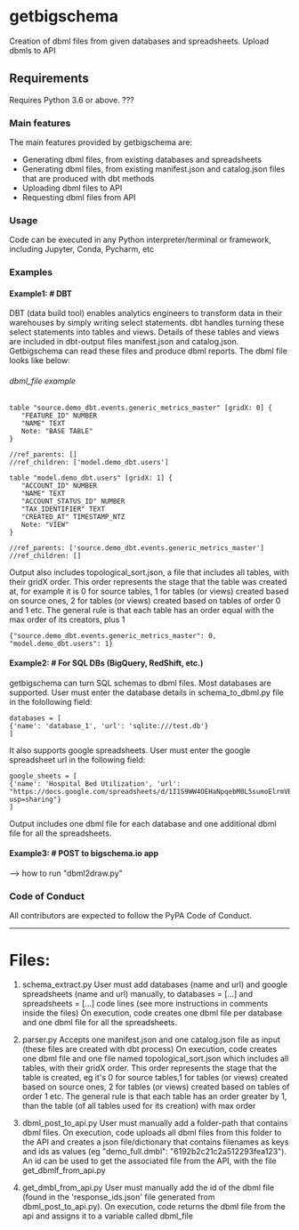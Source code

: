 # getbigschema
Creation of dbml files from given databases and spreadsheets.
Upload dbmls to API

## Requirements
Requires Python 3.6 or above. ???

### Main features
The main features provided by getbigschema are:
* Generating dbml files, from existing databases and spreadsheets
* Generating dbml files, from existing manifest.json and catalog.json files that are produced with dbt methods
* Uploading dbml files to API
* Requesting dbml files from API

### Usage
Code can be executed in any Python interpreter/terminal or framework, including Jupyter, Conda, Pycharm, etc

### Examples


#### Example1: # DBT
DBT (data build tool) enables analytics engineers to transform data in their warehouses by simply writing select statements. dbt handles turning these select statements into tables and views. Details of these tables and views are included in dbt-output files manifest.json and catalog.json. Getbigschema can read these files and produce dbml reports. The dbml file looks like below:

###### dbml_file example
```
table "source.demo_dbt.events.generic_metrics_master" [gridX: 0] {
   "FEATURE_ID" NUMBER
   "NAME" TEXT
   Note: "BASE TABLE"
}

//ref_parents: []
//ref_children: ['model.demo_dbt.users']

table "model.demo_dbt.users" [gridX: 1] {
   "ACCOUNT_ID" NUMBER
   "NAME" TEXT
   "ACCOUNT_STATUS_ID" NUMBER
   "TAX_IDENTIFIER" TEXT
   "CREATED_AT" TIMESTAMP_NTZ
   Note: "VIEW"
}

//ref_parents: ['source.demo_dbt.events.generic_metrics_master']
//ref_children: []
```

Output also includes topological_sort.json, a file that includes all tables, with their gridX order. This order represents the stage that the table was created at, for example it is 0 for source tables, 1 for tables (or views) created based on source ones, 2 for tables (or views) created based on tables of order 0 and 1 etc. The      general rule is that each table has an order equal with the max order of its creators, plus 1  

```
{"source.demo_dbt.events.generic_metrics_master": 0, "model.demo_dbt.users": 1}
```

#### Example2: # For SQL DBs (BigQuery, RedShift, etc.)
getbigschema can turn SQL schemas to dbml files. Most databases are supported. User must enter the database details in schema_to_dbml.py file in the folollowing field:

```
databases = [
{'name': 'database_1', 'url': 'sqlite:///test.db'}
]
```

It also supports google spreadsheets. User must enter the google spreadsheet url in the following field:

```
google_sheets = [
{'name': 'Hospital Bed Utilization', 'url': "https://docs.google.com/spreadsheets/d/1I1S9WW4OEHaNpqebM0L5sumoElrmVBCXCTVItHNZdbs/edit?usp=sharing"}
]
```

Output includes one dbml file for each database and one additional dbml file for all the spreadsheets. 

#### Example3: # POST to bigschema.io app
--> how to run "dbml2draw.py"



### Code of Conduct
All contributors are expected to follow the PyPA Code of Conduct.

----------------------------------------------


# Files:
1. schema_extract.py
   User must add databases (name and url) and google spreadsheets (name and url) manually, to databases = [...] and spreadsheets = [...] code lines (see more instructions in      comments inside the files)
   On execution, code creates one dbml file per database and one dbml file for all the spreadsheets.
   
2. parser.py
   Accepts one manifest.json and one catalog.json file as input (these files are created with dbt process)
   On execution, code creates one dbml file and one file named topological_sort.json which includes all tables, with their gridX order. This order represents the stage that        the table is created, eg it's 0 for source tables,1 for tables (or views) created based on source ones, 2 for tables (or views) created based on tables of order 1 etc. The      general rule is that each table has an order greater by 1, than the table (of all tables used for its creation) with max order 

3. dbml_post_to_api.py
   User must manually add a folder-path that contains dbml files. On execution, code uploads all dbml files from this folder to the API and creates a json file/dictionary that    contains filenames as keys and ids as values (eg "demo_full.dmbl": "6192b2c21c2a512293fea123"). An id can be used to get the associated file from the API, with the file        get_dbmlf_from_api.py
   
4. get_dmbl_from_api.py
   User must manually add the id of the dbml file (found in the 'response_ids.json' file generated from dbml_post_to_api.py). On execution, code returns the dbml file from the    api and assigns it to a variable called dbml_file
   
